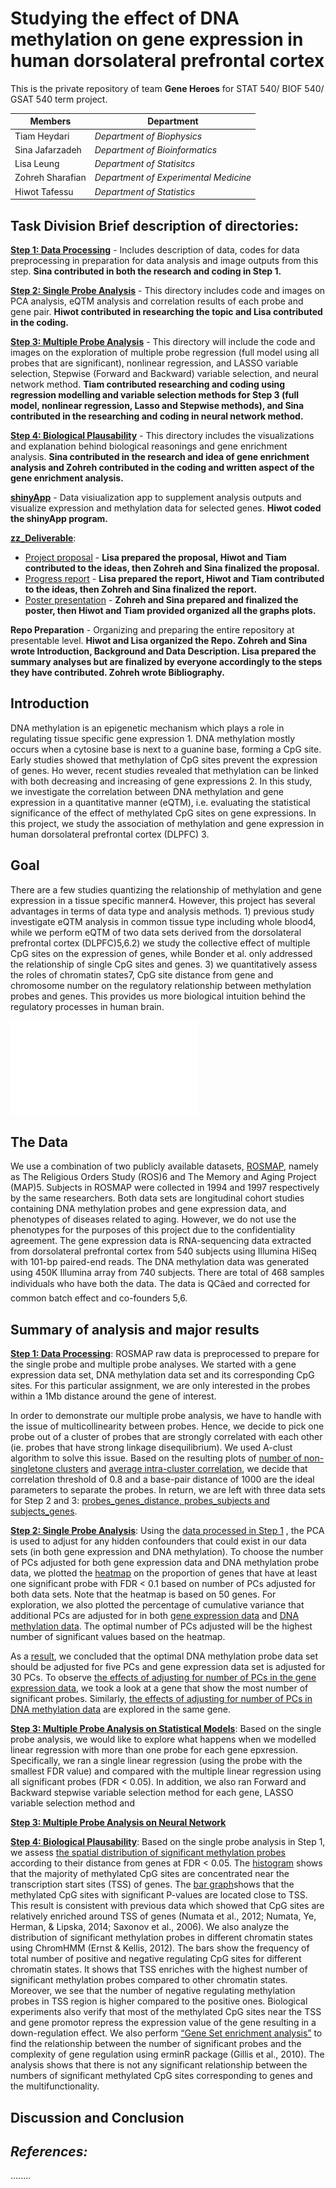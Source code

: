 
**Studying the effect of DNA methylation on gene expression in human dorsolateral prefrontal cortex**
=====================================================================================================

This is the private repository of team **Gene Heroes** for STAT 540/ BIOF 540/ GSAT 540 term project. 


Members |  Department
---------|------------
Tiam Heydari | *Department of Biophysics*
Sina Jafarzadeh|	*Department of Bioinformatics*
Lisa Leung | *Department of Statisitcs*
Zohreh Sharafian|	*Department of Experimental Medicine*
Hiwot Tafessu |*Department of Statistics*


**Task Division Brief description of directories:**
---------------------------------------

**[Step 1: Data Processing](https://github.com/STAT540-UBC/Repo_team_Gene_Heroes/tree/master/Step-1-Data%20Processing)** - Includes description of data, codes for data preprocessing in preparation for data analysis and image outputs from this step. __Sina contributed in both the research and coding in Step 1.__ 

**[Step 2: Single Probe Analysis](https://github.com/STAT540-UBC/Repo_team_Gene_Heroes/tree/master/Step-2-Single%20Probe%20Analysis)** - This directory includes code and images on PCA analysis, eQTM analysis and correlation results of each probe and gene pair. __Hiwot contributed in researching the topic and Lisa contributed in the coding.__

**[Step 3: Multiple Probe Analysis](https://github.com/STAT540-UBC/Repo_team_Gene_Heroes/tree/master/Step-3-Multiple%20Probe%20Analysis)** - This directory will include the code and images on the exploration of multiple probe regression (full model using all probes that are significant), nonlinear regression, and LASSO variable selection, Stepwise (Forward and Backward) variable selection, and neural network method. __Tiam contributed researching and coding using regression modelling and variable selection methods for Step 3 (full model, nonlinear regression, Lasso and Stepwise methods), and Sina contributed in the researching and coding in neural network method.__

**[Step 4: Biological Plausability](https://github.com/STAT540-UBC/Repo_team_Gene_Heroes/tree/master/Step-4-BIological%20Plausibility)** - This directory includes the visualizations and explanation behind biological reasonings and gene enrichment analysis. __Sina contributed in the research and idea of gene enrichment analysis and Zohreh contributed in the coding and written aspect of the gene enrichment analysis.__

**[shinyApp](https://github.com/STAT540-UBC/Repo_team_Gene_Heroes/tree/master/shinyApp)** - Data visiualization app to supplement analysis outputs and visualize expression and methylation data for selected genes. __Hiwot coded the shinyApp program.__ 

**[zz_Deliverable](https://github.com/STAT540-UBC/Repo_team_Gene_Heroes/tree/master/zz_Deliverable)**:

- [Project proposal](https://github.com/STAT540-UBC/Repo_team_Gene_Heroes/blob/master/zz_Deliverable/Group_Project_Proposal_Gene_Heroes.md) - __Lisa prepared the proposal, Hiwot and Tiam contributed to the ideas, then Zohreh and Sina finalized the proposal.__
- [Progress report](https://github.com/STAT540-UBC/Repo_team_Gene_Heroes/blob/master/zz_Deliverable/Progressreport.md) - __Lisa prepared the report, Hiwot and Tiam contributed to the ideas, then Zohreh and Sina finalized the report.__
- [Poster presentation](https://github.com/STAT540-UBC/Repo_team_Gene_Heroes/blob/master/zz_Deliverable/Poster_draft%20(Zohreh%20Sharafian's%20conflicted%20copy%202018-04-02%20(1))%20(Zohreh%20Sharafian's%20conflicted%20copy%202018-04-02)%20(tiam%20heydari's%20conflicted%20copy%202018-04-03).pdf) - __Zohreh and Sina prepared and finalized the poster, then Hiwot and Tiam provided organized all the graphs plots.__

**Repo Preparation** - Organizing and preparing the entire repository at presentable level. __Hiwot and Lisa organized the Repo. Zohreh and Sina wrote Introduction, Background and Data Description. Lisa prepared the summary analyses but are finalized by everyone accordingly to the steps they have contributed. Zohreh wrote Bibliography.__

**Introduction**
----------------

DNA methylation is an epigenetic mechanism which plays a role in regulating tissue specific gene expression 1. DNA methylation mostly occurs when a cytosine base is next to a guanine base, forming a CpG site. Early studies showed that methylation of CpG sites prevent the expression of genes. Ho wever, recent studies revealed that methylation can be linked with both decreasing and increasing of gene expressions 2. In this study, we investigate the correlation between DNA methylation and gene expression in a quantitative manner (eQTM), i.e. evaluating the statistical significance of the effect of methylated CpG sites on gene expressions. In this project, we study the association of methylation and gene expression in human dorsolateral prefrontal cortex (DLPFC) 3.

**Goal**
----------------

There are a few studies quantizing the relationship of methylation and gene expression in a tissue specific manner4. However, this project has several advantages in terms of data type and analysis methods. 1) previous study investigate eQTM analysis in common tissue type including whole blood4, while we perform eQTM  of two data sets derived from the dorsolateral prefrontal cortex (DLPFC)5,6.2) we study the collective effect of multiple CpG sites on the expression of genes, while Bonder et al. only addressed the relationship of single CpG sites and genes. 3) we quantitatively assess the roles of chromatin states7, CpG site distance from gene and chromosome number on the regulatory relationship between methylation probes and genes. This provides us more biological intuition behind the regulatory processes in human brain.


![](/zz_Deliverable/fig1.pdf)


**The Data**
----------------
We use a combination of two publicly available datasets, [ROSMAP](https://www.synapse.org/#!Synapse:syn3219045), namely as The Religious Orders Study (ROS)6 and The Memory and Aging Project (MAP)5. Subjects in ROSMAP were collected in 1994 and 1997 respectively by the same researchers. Both data sets are longitudinal cohort studies containing DNA methylation probes and gene expression data, and phenotypes of diseases related to aging. However, we do not use the phenotypes for the purposes of this project due to the confidentiality agreement. The gene expression data is RNA-sequencing data extracted from dorsolateral prefrontal cortex from 540 subjects using Illumina HiSeq with 101-bp paired-end reads. The DNA methylation data was generated using 450K Illumina array from 740 subjects. There are total of 468 samples individuals who have both the data. The data is QCâed and corrected for common batch effect and co-founders 5,6.


**Summary of analysis and major results**
------------------------

**[Step 1: Data Processing](https://github.com/STAT540-UBC/Repo_team_Gene_Heroes/blob/master/Step-1-Data%20Processing/Step1.md)**: ROSMAP raw data is preprocessed to prepare for the single probe and multiple probe analyses. We started with a gene expression data set, DNA methylation data set and its corresponding CpG sites. For this particular assignment, we are only interested in the probes within a 1Mb distance around the gene of interest. 

In order to demonstrate our multiple probe analysis, we have to handle with the issue of multicollinearity between probes.  Hence, we decide to pick one probe out of a cluster of probes that are strongly correlated with each other (ie. probes that have strong linkage disequilibrium). We used A-clust algorithm to solve this issue. Based on the resulting plots of [number of non-singletone clusters](https://github.com/STAT540-UBC/Repo_team_Gene_Heroes/blob/master/Step-1-Data%20Processing/Step1_files/figure-markdown_github/unnamed-chunk-1-1.png) and [average intra-cluster correlation](https://github.com/STAT540-UBC/Repo_team_Gene_Heroes/blob/master/Step-1-Data%20Processing/Step1_files/figure-markdown_github/unnamed-chunk-1-2.png), we decide that correlation threshold of 0.8 and a base-pair distance of 1000 are the ideal parameters to separate the probes. In return, we are left with three data sets for Step 2 and 3: [probes_genes_distance, probes_subjects and subjects_genes](https://drive.google.com/file/d/1Ieze9KwSy5UL9c6Vt5uFF9ta4U9kvkoe/).

**[Step 2: Single Probe Analysis](https://github.com/STAT540-UBC/Repo_team_Gene_Heroes/blob/master/Step-2-Single%20Probe%20Analysis/Step-2.md)**: Using the [data processed in Step 1](https://drive.google.com/file/d/1Ieze9KwSy5UL9c6Vt5uFF9ta4U9kvkoe/) , the PCA is used to adjust for any hidden confounders that could exist in our data sets (in both gene expression and DNA methylation). To choose the number of PCs adjusted for both gene expression data and DNA methylation probe data, we plotted the [heatmap](https://github.com/STAT540-UBC/Repo_team_Gene_Heroes/blob/master/Step-2-Single%20Probe%20Analysis/Step-2_files/prop_of_genes_sig_on_50_genes_V4_fdr.png) on the proportion of genes that have at least one significant probe with FDR < 0.1 based on number of PCs adjusted for both data sets. Note that the heatmap is based on 50 genes. For exploration, we also plotted the percentage of cumulative variance that additional PCs are adjusted for in both [gene expression data](https://github.com/STAT540-UBC/Repo_team_Gene_Heroes/blob/master/Step-2-Single%20Probe%20Analysis/Step-2_files/cum_var_explained_50_V4_gdata.png) and [DNA methylation data](https://github.com/STAT540-UBC/Repo_team_Gene_Heroes/blob/master/Step-2-Single%20Probe%20Analysis/Step-2_files/cum_var_explained_50_V4_probe.png). The optimal number of PCs adjusted will be the highest number of significant values based on the heatmap. 

As a [result](https://drive.google.com/open?id=1u7J2reJVtPl2IVVytpTqWqJm-76lu0OY), we concluded that the optimal DNA methylation probe data set should be adjusted for five PCs and gene expression data set is adjusted for 30 PCs. To observe [the effects of adjusting for number of PCs in the gene expression data](https://github.com/STAT540-UBC/Repo_team_Gene_Heroes/blob/master/Step-2-Single%20Probe%20Analysis/Step-2_files/gene_C21orf56_gdata.png), we took a look at a gene that show the most number of significant probes. Similarly, [the effects of adjusting for number of PCs in DNA methylation data](https://github.com/STAT540-UBC/Repo_team_Gene_Heroes/blob/master/Step-2-Single%20Probe%20Analysis/Step-2_files/gene_C21orf56_probes.png) are explored in the same gene.  


**[Step 3: Multiple Probe Analysis on Statistical Models](https://github.com/STAT540-UBC/Repo_team_Gene_Heroes/blob/master/Step-3-Multiple%20Probe%20Analysis/step3.md)**: Based on the single probe analysis, we would like to explore what happens when we modelled linear regression with more than one probe for each gene epxression. Specifically, we ran a single linear regression (using the probe with the smallest FDR value) and compared with the multiple linear regression using all significant probes (FDR < 0.05). In addition, we also ran Forward and Backward stepwise variable selection method for each gene, LASSO variable selection method and 

**[Step 3: Multiple Probe Analysis on Neural Network]()**

**[Step 4: Biological Plausability](https://github.com/STAT540-UBC/Repo_team_Gene_Heroes/blob/master/Step-4-BIological%20Plausibility/step4.md)**: Based on the single probe analysis in Step 1, we assess [the spatial distribution of significant methylation probes](https://github.com/STAT540-UBC/Repo_team_Gene_Heroes/blob/master/Step-4-BIological%20Plausibility/step4-spatial_distribution_of_methylated_CpG_sites.md) according to their distance from genes at FDR < 0.05. The [histogram](https://github.com/STAT540-UBC/Repo_team_Gene_Heroes/blob/master/Step-4-BIological%20Plausibility/step4_files/figure-markdown_github/unnamed-chunk-6-1.png) shows that the majority of methylated CpG sites are concentrated near the transcription start sites (TSS) of genes. The [bar graph](https://github.com/STAT540-UBC/Repo_team_Gene_Heroes/blob/master/Step-4-BIological%20Plausibility/step4_files/figure-markdown_github/unnamed-chunk-9-1.png)shows that the methylated CpG sites with significant P-values are located close to TSS. This result is consistent with previous data which showed that CpG sites are relatively enriched around TSS of genes (Numata et al., 2012; Numata, Ye, Herman, & Lipska, 2014; Saxonov et al., 2006).
We also analyze the distribution of significant methylation probes in different chromatin states using ChromHMM (Ernst & Kellis, 2012). The bars show the frequency of total number of positive and negative regulating CpG sites for different chromatin states. It shows that TSS enriches with the highest number of significant methylation probes compared to other chromatin states.
Moreover, we see that the number of negative regulating methylation probes in TSS region is higher compared to the positive ones. Biological experiments also verify that most of the methylated CpG sites near the TSS and gene promotor
repress the expression value of the gene resulting in a down-regulation effect.
We also perform [“Gene Set enrichment analysis”](https://github.com/STAT540-UBC/Repo_team_Gene_Heroes/blob/master/Step-4-BIological%20Plausibility/geneset_enrichment_analysis.md) to find the relationship between the number of significant probes and the complexity of gene regulation using erminR package (Gillis et al., 2010). The analysis shows that there is not
any significant relationship between the numbers of significant methylated CpG sites corresponding to genes and the multifunctionality.


**Discussion and Conclusion**
----------------

*References:*
---------------------------------------

........

